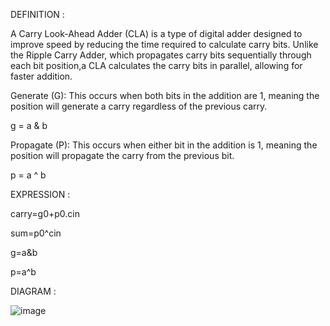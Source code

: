 DEFINITION :

A Carry Look-Ahead Adder (CLA) is a type of digital adder designed to improve speed by reducing the time required to calculate carry bits.
Unlike the Ripple Carry Adder, which propagates carry bits sequentially through each bit position,a CLA calculates the carry bits in 
parallel, allowing for faster addition.

Generate (G): This occurs when both bits in the addition are 1, meaning the position will generate a carry regardless of the previous 
carry.

g = a & b

Propagate (P): This occurs when either bit in the addition is 1, meaning the position will propagate the carry from the previous bit.

p = a ^ b

EXPRESSION :

carry=g0+p0.cin

sum=p0^cin

g=a&b

p=a^b

DIAGRAM :

![image](https://github.com/user-attachments/assets/c0303dbd-014b-450d-9e38-6b1765769cbd)


